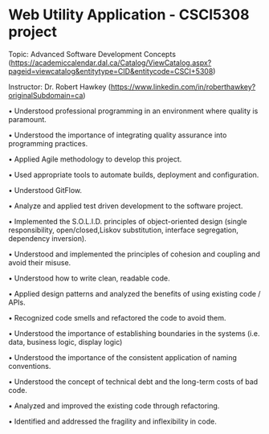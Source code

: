 # Web Utility Application - CSCI5308 project 
Topic: Advanced Software Development Concepts (https://academiccalendar.dal.ca/Catalog/ViewCatalog.aspx?pageid=viewcatalog&entitytype=CID&entitycode=CSCI+5308)

Instructor: Dr. Robert Hawkey (https://www.linkedin.com/in/roberthawkey?originalSubdomain=ca)

•  Understood professional programming in an environment where quality is paramount.

•  Understood the importance of integrating quality assurance into programming practices.

•  Applied Agile methodology to develop this project.

•  Used appropriate tools to automate builds, deployment and configuration.

•  Understood GitFlow.

•  Analyze and applied test driven development to the software project.

•  Implemented the S.O.L.I.D. principles of object-oriented design (single responsibility, open/closed,Liskov substitution, interface segregation, dependency inversion).

•  Understood and implemented the principles of cohesion and coupling and avoid their misuse.

•  Understood how to write clean, readable code.

•  Applied design patterns and analyzed the benefits of using existing code / APIs.

•  Recognized code smells and refactored the code to avoid them.

•  Understood the importance of establishing boundaries in the systems (i.e. data, business logic, display logic)

•  Understood the importance of the consistent application of naming conventions.

•  Understood the concept of technical debt and the long-term costs of bad code.

•  Analyzed and improved the existing code through refactoring.

•  Identified and addressed the fragility and inflexibility in code.
